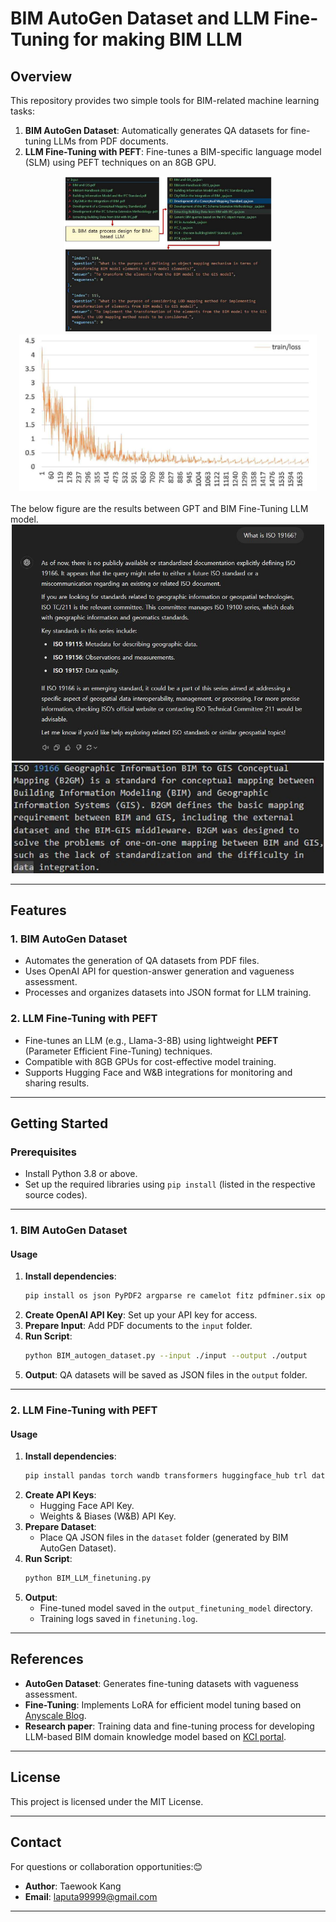 # **BIM AutoGen Dataset and LLM Fine-Tuning for making BIM LLM**

## **Overview**
This repository provides two simple tools for BIM-related machine learning tasks:
1. **BIM AutoGen Dataset**: Automatically generates QA datasets for fine-tuning LLMs from PDF documents.
2. **LLM Fine-Tuning with PEFT**: Fine-tunes a BIM-specific language model (SLM) using PEFT techniques on an 8GB GPU.

<div style="text-align: center;">
<img src="https://github.com/mac999/BIM_LLM/blob/main/doc/img1.JPG" height="250">
<img src="https://github.com/mac999/BIM_LLM/blob/main/doc/img3.JPG" height="250">
</div>
</br>
The below figure are the results between GPT and BIM Fine-Tuning LLM model.</br>
<div style="text-align: center;">
<img src="https://github.com/mac999/BIM_LLM/blob/main/doc/img5.JPG" width="500"></br>
<img src="https://github.com/mac999/BIM_LLM/blob/main/doc/img2.JPG" width="500">
</div>

---

## **Features**
### **1. BIM AutoGen Dataset**
- Automates the generation of QA datasets from PDF files.
- Uses OpenAI API for question-answer generation and vagueness assessment.
- Processes and organizes datasets into JSON format for LLM training.

### **2. LLM Fine-Tuning with PEFT**
- Fine-tunes an LLM (e.g., Llama-3-8B) using lightweight **PEFT** (Parameter Efficient Fine-Tuning) techniques.
- Compatible with 8GB GPUs for cost-effective model training.
- Supports Hugging Face and W&B integrations for monitoring and sharing results.

---

## **Getting Started**

### **Prerequisites**
- Install Python 3.8 or above.
- Set up the required libraries using `pip install` (listed in the respective source codes).

---

### **1. BIM AutoGen Dataset**
#### **Usage**
1. **Install dependencies**:
   ```bash
   pip install os json PyPDF2 argparse re camelot fitz pdfminer.six openai tqdm
   ```
2. **Create OpenAI API Key**: Set up your API key for access.
3. **Prepare Input**: Add PDF documents to the `input` folder.
4. **Run Script**:
   ```bash
   python BIM_autogen_dataset.py --input ./input --output ./output
   ```
5. **Output**: QA datasets will be saved as JSON files in the `output` folder.

---

### **2. LLM Fine-Tuning with PEFT**
#### **Usage**
1. **Install dependencies**:
   ```bash
   pip install pandas torch wandb transformers huggingface_hub trl datasets peft PyPDF2 camelot-py pymupdf pdfminer.six openai tqdm
   ```
2. **Create API Keys**:
   - Hugging Face API Key.
   - Weights & Biases (W&B) API Key.
3. **Prepare Dataset**:
   - Place QA JSON files in the `dataset` folder (generated by BIM AutoGen Dataset).
4. **Run Script**:
   ```bash
   python BIM_LLM_finetuning.py
   ```
5. **Output**:
   - Fine-tuned model saved in the `output_finetuning_model` directory.
   - Training logs saved in `finetuning.log`.

---

## **References**
- **AutoGen Dataset**: Generates fine-tuning datasets with vagueness assessment.
- **Fine-Tuning**: Implements LoRA for efficient model tuning based on [Anyscale Blog](https://www.anyscale.com/blog/fine-tuning-llms-lora-or-full-parameter-an-in-depth-analysis-with-llama-2).
- **Research paper**: Training data and fine-tuning process for developing LLM-based BIM domain knowledge model based on [KCI portal](https://www.kci.go.kr/kciportal/ci/sereArticleSearch/ciSereArtiView.kci?sereArticleSearchBean.artiId=ART003141449).

---

## **License**
This project is licensed under the MIT License. 

---

## **Contact**
For questions or collaboration opportunities:😊
- **Author**: Taewook Kang
- **Email**: laputa99999@gmail.com

--- 

